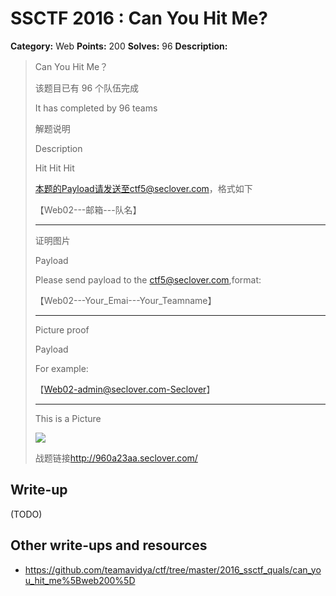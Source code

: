 # SSCTF 2016 : Can You Hit Me?

**Category:** Web
**Points:** 200
**Solves:** 96
**Description:**

> Can You Hit Me？
> 
> 该题目已有 96 个队伍完成
> 
> It has completed by 96 teams
> 
> 解题说明
> 
> Description
> 
> 
> Hit Hit Hit
> 
> 
> 本题的Payload请发送至ctf5@seclover.com，格式如下
> 
> 【Web02---邮箱---队名】
> 
> ---------------
> 
> 证明图片
> 
> Payload
> 
> 
> Please send payload to the ctf5@seclover.com,format:
> 
> 【Web02---Your_Emai---Your_Teamname】
> 
> -------------
> 
> Picture proof
> 
> Payload
> 
> 
> For example:
> 
> 【Web02-admin@seclover.com-Seclover】
> 
> ------------
> 
> This is a Picture
> 
> <img src=x onerror=xxxx>
> 
> 战题链接<http://960a23aa.seclover.com/>


## Write-up

(TODO)

## Other write-ups and resources

* <https://github.com/teamavidya/ctf/tree/master/2016_ssctf_quals/can_you_hit_me%5Bweb200%5D>

